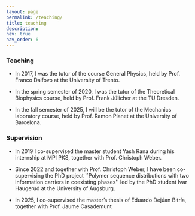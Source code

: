 ```yaml
---
layout: page
permalink: /teaching/
title: teaching
description: 
nav: true
nav_order: 6
---
```


### Teaching

- In 2017, I was the tutor of the course General Physics, held by Prof. Franco Dalfovo at the University of Trento. 

- In the spring semester of 2020, I was the tutor of the Theoretical Biophysics course, held by Prof. Frank Jülicher at the TU Dresden. 

- In the fall semester of 2025, I will be the tutor of the Mechanics laboratory course, held by Prof. Ramon Planet at the University of Barcelona.

### Supervision

- In 2019 I co-supervised the master student Yash Rana during his internship at MPI PKS, together with Prof. Christoph Weber. 

- Since 2022 and together with Prof. Christoph Weber, I have been co-supervising the PhD project ``Polymer sequence distributions with two information carriers in coexisting phases'' led by the PhD student Ivar Haugerud at the University of Augsburg. 

- In 2025, I co-supervised the master’s thesis of Eduardo Dejúan Bitría, together with Prof. Jaume Casademunt
